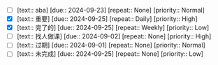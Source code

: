 - [ ] [text:: aba] [due:: 2024-09-23] [repeat:: None] [priority:: Normal]
- [x] [text:: 重要] [due:: 2024-09-25] [repeat:: Daily] [priority:: High]
- [x] [text:: 完了的] [due:: 2024-09-25] [repeat:: Weekly] [priority:: Low]
- [ ] [text:: 找人做课] [due:: 2024-09-02] [repeat:: None] [priority:: High]
- [ ] [text:: 过期] [due:: 2024-09-01] [repeat:: None] [priority:: Normal]
- [ ] [text:: 未完成] [due:: 2024-09-25] [repeat:: None] [priority:: Low]
